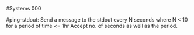 #Systems 000

#ping-stdout:
Send a message to the stdout every N seconds where N < 10 for
a period of time <= 1hr
Accept no. of seconds as well as the period.

